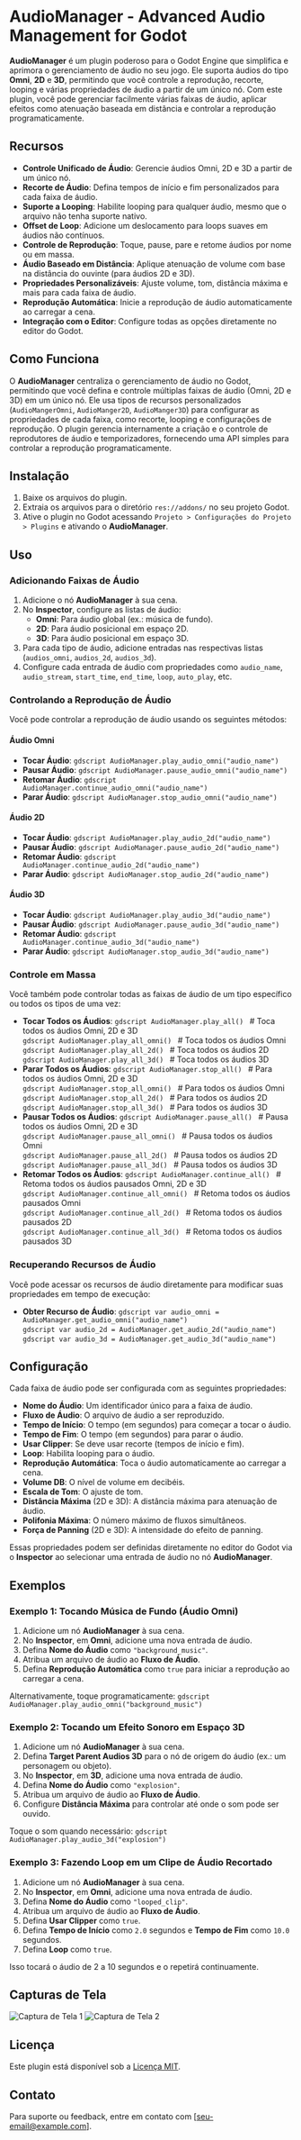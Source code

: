 # AudioManager - Advanced Audio Management for Godot

**AudioManager** é um plugin poderoso para o Godot Engine que simplifica e aprimora o gerenciamento de áudio no seu jogo. Ele suporta áudios do tipo **Omni**, **2D** e **3D**, permitindo que você controle a reprodução, recorte, looping e várias propriedades de áudio a partir de um único nó. Com este plugin, você pode gerenciar facilmente várias faixas de áudio, aplicar efeitos como atenuação baseada em distância e controlar a reprodução programaticamente.

## Recursos

- **Controle Unificado de Áudio**: Gerencie áudios Omni, 2D e 3D a partir de um único nó.
- **Recorte de Áudio**: Defina tempos de início e fim personalizados para cada faixa de áudio.
- **Suporte a Looping**: Habilite looping para qualquer áudio, mesmo que o arquivo não tenha suporte nativo.
- **Offset de Loop**: Adicione um deslocamento para loops suaves em áudios não contínuos.
- **Controle de Reprodução**: Toque, pause, pare e retome áudios por nome ou em massa.
- **Áudio Baseado em Distância**: Aplique atenuação de volume com base na distância do ouvinte (para áudios 2D e 3D).
- **Propriedades Personalizáveis**: Ajuste volume, tom, distância máxima e mais para cada faixa de áudio.
- **Reprodução Automática**: Inicie a reprodução de áudio automaticamente ao carregar a cena.
- **Integração com o Editor**: Configure todas as opções diretamente no editor do Godot.

## Como Funciona

O **AudioManager** centraliza o gerenciamento de áudio no Godot, permitindo que você defina e controle múltiplas faixas de áudio (Omni, 2D e 3D) em um único nó. Ele usa tipos de recursos personalizados (`AudioMangerOmni`, `AudioManger2D`, `AudioManger3D`) para configurar as propriedades de cada faixa, como recorte, looping e configurações de reprodução. O plugin gerencia internamente a criação e o controle de reprodutores de áudio e temporizadores, fornecendo uma API simples para controlar a reprodução programaticamente.

## Instalação

1. Baixe os arquivos do plugin.
2. Extraia os arquivos para o diretório `res://addons/` no seu projeto Godot.
3. Ative o plugin no Godot acessando `Projeto > Configurações do Projeto > Plugins` e ativando o **AudioManager**.

## Uso

### Adicionando Faixas de Áudio

1. Adicione o nó **AudioManager** à sua cena.
2. No **Inspector**, configure as listas de áudio:
   - **Omni**: Para áudio global (ex.: música de fundo).
   - **2D**: Para áudio posicional em espaço 2D.
   - **3D**: Para áudio posicional em espaço 3D.
3. Para cada tipo de áudio, adicione entradas nas respectivas listas (`audios_omni`, `audios_2d`, `audios_3d`).
4. Configure cada entrada de áudio com propriedades como `audio_name`, `audio_stream`, `start_time`, `end_time`, `loop`, `auto_play`, etc.

### Controlando a Reprodução de Áudio

Você pode controlar a reprodução de áudio usando os seguintes métodos:

#### Áudio Omni
- **Tocar Áudio**: ```gdscript AudioManager.play_audio_omni("audio_name") ```
- **Pausar Áudio**: ```gdscript AudioManager.pause_audio_omni("audio_name") ```
- **Retomar Áudio**: ```gdscript AudioManager.continue_audio_omni("audio_name") ```
- **Parar Áudio**: ```gdscript AudioManager.stop_audio_omni("audio_name") ```

#### Áudio 2D
- **Tocar Áudio**: ```gdscript AudioManager.play_audio_2d("audio_name") ```
- **Pausar Áudio**: ```gdscript AudioManager.pause_audio_2d("audio_name") ```
- **Retomar Áudio**: ```gdscript AudioManager.continue_audio_2d("audio_name") ```
- **Parar Áudio**: ```gdscript AudioManager.stop_audio_2d("audio_name") ```

#### Áudio 3D
- **Tocar Áudio**: ```gdscript AudioManager.play_audio_3d("audio_name") ```
- **Pausar Áudio**: ```gdscript AudioManager.pause_audio_3d("audio_name") ```
- **Retomar Áudio**: ```gdscript AudioManager.continue_audio_3d("audio_name") ```
- **Parar Áudio**: ```gdscript AudioManager.stop_audio_3d("audio_name") ```

### Controle em Massa

Você também pode controlar todas as faixas de áudio de um tipo específico ou todos os tipos de uma vez:

- **Tocar Todos os Áudios**: ```gdscript AudioManager.play_all() ``` # Toca todos os áudios Omni, 2D e 3D  
  ```gdscript AudioManager.play_all_omni() ``` # Toca todos os áudios Omni  
  ```gdscript AudioManager.play_all_2d() ``` # Toca todos os áudios 2D  
  ```gdscript AudioManager.play_all_3d() ``` # Toca todos os áudios 3D  
- **Parar Todos os Áudios**: ```gdscript AudioManager.stop_all() ``` # Para todos os áudios Omni, 2D e 3D  
  ```gdscript AudioManager.stop_all_omni() ``` # Para todos os áudios Omni  
  ```gdscript AudioManager.stop_all_2d() ``` # Para todos os áudios 2D  
  ```gdscript AudioManager.stop_all_3d() ``` # Para todos os áudios 3D  
- **Pausar Todos os Áudios**: ```gdscript AudioManager.pause_all() ``` # Pausa todos os áudios Omni, 2D e 3D  
  ```gdscript AudioManager.pause_all_omni() ``` # Pausa todos os áudios Omni  
  ```gdscript AudioManager.pause_all_2d() ``` # Pausa todos os áudios 2D  
  ```gdscript AudioManager.pause_all_3d() ``` # Pausa todos os áudios 3D  
- **Retomar Todos os Áudios**: ```gdscript AudioManager.continue_all() ``` # Retoma todos os áudios pausados Omni, 2D e 3D  
  ```gdscript AudioManager.continue_all_omni() ``` # Retoma todos os áudios pausados Omni  
  ```gdscript AudioManager.continue_all_2d() ``` # Retoma todos os áudios pausados 2D  
  ```gdscript AudioManager.continue_all_3d() ``` # Retoma todos os áudios pausados 3D  

### Recuperando Recursos de Áudio

Você pode acessar os recursos de áudio diretamente para modificar suas propriedades em tempo de execução:
- **Obter Recurso de Áudio**: ```gdscript var audio_omni = AudioManager.get_audio_omni("audio_name") ```  
  ```gdscript var audio_2d = AudioManager.get_audio_2d("audio_name") ```  
  ```gdscript var audio_3d = AudioManager.get_audio_3d("audio_name") ```

## Configuração

Cada faixa de áudio pode ser configurada com as seguintes propriedades:
- **Nome do Áudio**: Um identificador único para a faixa de áudio.
- **Fluxo de Áudio**: O arquivo de áudio a ser reproduzido.
- **Tempo de Início**: O tempo (em segundos) para começar a tocar o áudio.
- **Tempo de Fim**: O tempo (em segundos) para parar o áudio.
- **Usar Clipper**: Se deve usar recorte (tempos de início e fim).
- **Loop**: Habilita looping para o áudio.
- **Reprodução Automática**: Toca o áudio automaticamente ao carregar a cena.
- **Volume DB**: O nível de volume em decibéis.
- **Escala de Tom**: O ajuste de tom.
- **Distância Máxima** (2D e 3D): A distância máxima para atenuação de áudio.
- **Polifonia Máxima**: O número máximo de fluxos simultâneos.
- **Força de Panning** (2D e 3D): A intensidade do efeito de panning.

Essas propriedades podem ser definidas diretamente no editor do Godot via o **Inspector** ao selecionar uma entrada de áudio no nó **AudioManager**.

## Exemplos

### Exemplo 1: Tocando Música de Fundo (Áudio Omni)
1. Adicione um nó **AudioManager** à sua cena.
2. No **Inspector**, em **Omni**, adicione uma nova entrada de áudio.
3. Defina **Nome do Áudio** como `"background_music"`.
4. Atribua um arquivo de áudio ao **Fluxo de Áudio**.
5. Defina **Reprodução Automática** como `true` para iniciar a reprodução ao carregar a cena.

Alternativamente, toque programaticamente: ```gdscript AudioManager.play_audio_omni("background_music") ```

### Exemplo 2: Tocando um Efeito Sonoro em Espaço 3D
1. Adicione um nó **AudioManager** à sua cena.
2. Defina **Target Parent Audios 3D** para o nó de origem do áudio (ex.: um personagem ou objeto).
3. No **Inspector**, em **3D**, adicione uma nova entrada de áudio.
4. Defina **Nome do Áudio** como `"explosion"`.
5. Atribua um arquivo de áudio ao **Fluxo de Áudio**.
6. Configure **Distância Máxima** para controlar até onde o som pode ser ouvido.

Toque o som quando necessário: ```gdscript AudioManager.play_audio_3d("explosion") ```

### Exemplo 3: Fazendo Loop em um Clipe de Áudio Recortado
1. Adicione um nó **AudioManager** à sua cena.
2. No **Inspector**, em **Omni**, adicione uma nova entrada de áudio.
3. Defina **Nome do Áudio** como `"looped_clip"`.
4. Atribua um arquivo de áudio ao **Fluxo de Áudio**.
5. Defina **Usar Clipper** como `true`.
6. Defina **Tempo de Início** como `2.0` segundos e **Tempo de Fim** como `10.0` segundos.
7. Defina **Loop** como `true`.

Isso tocará o áudio de 2 a 10 segundos e o repetirá continuamente.

## Capturas de Tela

![Captura de Tela 1](./addons/audio_manager/images/screenshots/screenshot_1.png)
![Captura de Tela 2](./addons/audio_manager/images/screenshots/screenshot_2.png)

## Licença

Este plugin está disponível sob a [Licença MIT](LICENSE.md).

## Contato

Para suporte ou feedback, entre em contato com [seu-email@example.com].